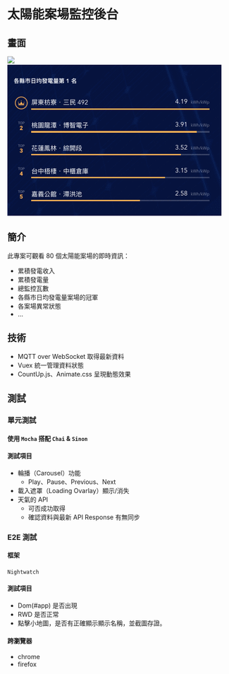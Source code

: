# 太陽能案場監控後台

## 畫面
![](./img/home.gif)
![](./img/sort.gif)

## 簡介
此專案可觀看 80 個太陽能案場的即時資訊：
- 累積發電收入
- 累積發電量
- 總監控瓦數
- 各縣市日均發電量案場的冠軍
- 各案場異常狀態
- ...

## 技術

- MQTT over WebSocket 取得最新資料
- Vuex 統一管理資料狀態
- CountUp.js、Animate.css 呈現動態效果

## 測試

### 單元測試

#### 使用 `Mocha` 搭配 `Chai` & `Sinon`

#### 測試項目
- 輪播（Carousel）功能
    - Play、Pause、Previous、Next
- 載入遮罩（Loading Ovarlay）顯示/消失
- 天氣的 API
    - 可否成功取得
    - 確認資料與最新 API Response 有無同步

### E2E 測試
#### 框架
`Nightwatch`

#### 測試項目
- Dom(#app) 是否出現
- RWD 是否正常
- 點擊小地圖，是否有正確顯示顯示名稱，並截圖存證。

#### 跨瀏覽器
- chrome
- firefox
